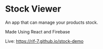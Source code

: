 # Stock Viewer

An app that can manage your products stock.

Made Using React and Firebase

Live: https://rif-7.github.io/stock-demo

